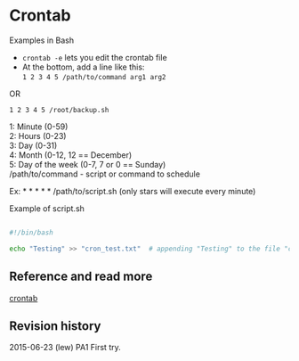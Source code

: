 Crontab
==============================
Examples in Bash

* `crontab -e` lets you edit the crontab file
* At the bottom, add a line like this:  
`1 2 3 4 5 /path/to/command arg1 arg2`  

OR  

`1 2 3 4 5 /root/backup.sh`

1: Minute (0-59)  
2: Hours (0-23)  
3: Day (0-31)  
4: Month (0-12, 12 == December)  
5: Day of the week (0-7, 7 or 0 == Sunday)  
/path/to/command - script or command to schedule  

Ex: * * * * * /path/to/script.sh (only stars will execute every minute)

Example of script.sh
```sh

#!/bin/bash

echo "Testing" >> "cron_test.txt"  # appending "Testing" to the file "cron_test.txt" located in ~/


```

Reference and read more
------------------------------

[crontab](http://www.computerhope.com/unix/ucrontab.htm)



Revision history
------------------------------

2015-06-23 (lew) PA1 First try.
